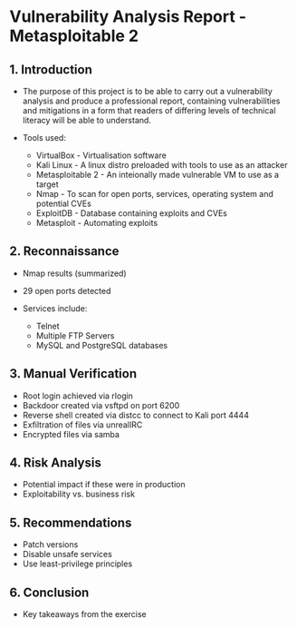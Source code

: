# Vulnerability Analysis Report - Metasploitable 2

## 1. Introduction
- The purpose of this project is to be able to carry out a vulnerability analysis and produce a professional report, containing vulnerabilities and mitigations in a form that readers of differing levels of technical literacy will be able to understand. 

- Tools used:
    - VirtualBox - Virtualisation software 
    - Kali Linux - A linux distro preloaded with tools to use as an attacker
    - Metasploitable 2 - An inteionally made vulnerable VM to use as a target 
    - Nmap - To scan for open ports, services, operating system and potential CVEs
    - ExploitDB - Database containing exploits and CVEs
    - Metasploit - Automating exploits

## 2. Reconnaissance
- Nmap results (summarized)
- 29 open ports detected 

- Services include: 

    - Telnet
    - Multiple FTP Servers
    - MySQL and PostgreSQL databases

## 3. Manual Verification

- Root login achieved via rlogin 
- Backdoor created via vsftpd on port 6200
- Reverse shell created via distcc to connect to Kali port 4444 
- Exfiltration of files via unrealIRC 
- Encrypted files via samba

## 4. Risk Analysis
- Potential impact if these were in production
- Exploitability vs. business risk

## 5. Recommendations
- Patch versions
- Disable unsafe services
- Use least-privilege principles

## 6. Conclusion
- Key takeaways from the exercise
